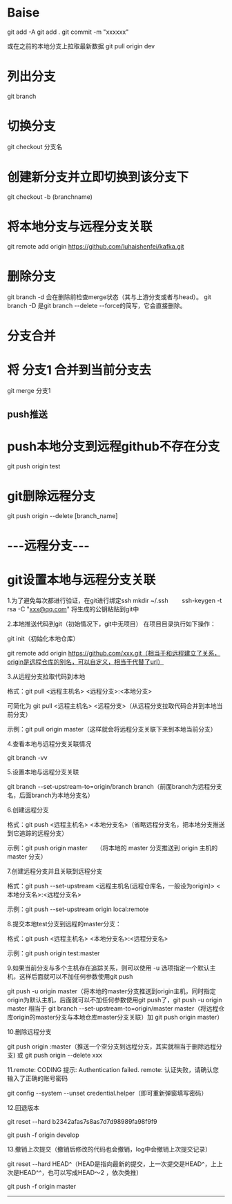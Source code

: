 # Baise

git add -A
git add .
git commit -m "xxxxxx"

或在之前的本地分支上拉取最新数据
git pull origin dev
 
# 列出分支
git branch

# 切换分支
git checkout 分支名

# 创建新分支并立即切换到该分支下
git checkout -b (branchname)

# 将本地分支与远程分支关联
git remote add origin https://github.com/luhaishenfei/kafka.git

# 删除分支
git branch -d 会在删除前检查merge状态（其与上游分支或者与head）。
git branch -D 是git branch --delete --force的简写，它会直接删除。

# 分支合并

# 将 分支1 合并到当前分支去
git merge 分支1


## push推送

# push本地分支到远程github不存在分支
git push origin test

# git删除远程分支
git push origin --delete [branch_name]

# ---远程分支---

# git设置本地与远程分支关联
1.为了避免每次都进行验证，在git进行绑定ssh
mkdir ~/.ssh　　
ssh-keygen -t rsa -C "xxx@qq.com"
将生成的公钥粘贴到git中


2.本地推送代码到git（初始情况下，git中无项目）
在项目目录执行如下操作：

git init（初始化本地仓库）

git remote add origin https://github.com/xxx.git（相当于和远程建立了关系，origin是远程仓库的别名，可以自定义，相当于代替了url）

3.从远程分支拉取代码到本地

格式：git pull <远程主机名> <远程分支>:<本地分支> 

可简化为 git pull <远程主机名> <远程分支>（从远程分支拉取代码合并到本地当前分支）

示例：git pull origin master（这样就会将远程分支关联下来到本地当前分支）

4.查看本地与远程分支关联情况

git branch -vv

5.设置本地与远程分支关联

git branch --set-upstream-to=origin/branch branch（前面branch为远程分支名，后面branch为本地分支名）

6.创建远程分支

格式：git push <远程主机名> <本地分支名>（省略远程分支名，把本地分支推送到它追踪的远程分支）

示例：git push origin master　　（将本地的 master 分支推送到 origin 主机的 master 分支）

7.创建远程分支并且关联到远程分支

格式：git push --set-upstream <远程主机名(远程仓库名，一般设为origin)> <本地分支名>:<远程分支名>

示例：git push --set-upstream origin local:remote

8.提交本地test分支到远程的master分支：

格式：git push <远程主机名> <本地分支名>:<远程分支名>

示例：git push origin test:master

9.如果当前分支与多个主机存在追踪关系，则可以使用 -u 选项指定一个默认主机，这样后面就可以不加任何参数使用git push

git push -u origin master（将本地的master分支推送到origin主机，同时指定origin为默认主机，后面就可以不加任何参数使用git push了，git push -u origin master 相当于 git branch --set-upstream-to=origin/master master（将远程仓库origin的master分支与本地仓库master分支关联）加 git push origin master）

10.删除远程分支

git push origin :master（推送一个空分支到远程分支，其实就相当于删除远程分支)   或   git push origin --delete xxx

11.remote: CODING 提示: Authentication failed. remote: 认证失败，请确认您输入了正确的账号密码

git config --system --unset credential.helper（即可重新弹窗填写密码）

12.回退版本

git reset --hard b2342afas7s8as7d7d98989fa98f9f9

git push -f origin develop

13.撤销上次提交（撤销后修改的代码也会撤销，log中会撤销上次提交记录）

git reset --hard HEAD^（HEAD是指向最新的提交，上一次提交是HEAD^，上上次是HEAD^^，也可以写成HEAD～2 ，依次类推）

git push -f origin master

--------




